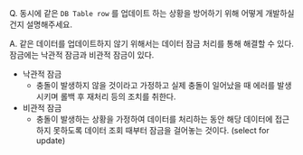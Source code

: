 Q. 동시에 같은 `DB Table row` 를 업데이트 하는 상황을 방어하기 위해 어떻게 개발하실 건지 설명해주세요.

A. 같은 데이터를 업데이트하지 않기 위해서는 데이터 잠금 처리를 통해 해결할 수 있다.
잠금에는 낙관적 잠금과 비관적 잠금이 있다.
- 낙관적 잠금
    - 충돌이 발생하지 않을 것이라고 가정하고 실제 충돌이 일어났을 때 에러를 발생시키며 롤백 후 재처리 등의 조치를 취한다.
- 비관적 잠금
    - 충돌이 발생하는 상황을 가정하여 데이터를 처리하는 동안 해당 데이터에 접근하지 못하도록 데이터 조회 때부터 잠금을 걸어놓는 것이다. (select for update)